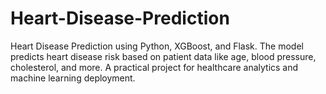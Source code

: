 # Heart-Disease-Prediction
Heart Disease Prediction using Python, XGBoost, and Flask. The model predicts heart disease risk based on patient data like age, blood pressure, cholesterol, and more. A practical project for healthcare analytics and machine learning deployment.
